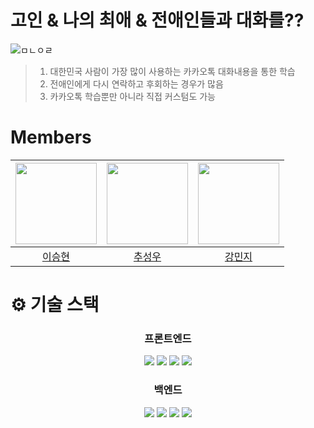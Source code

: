 # 고인 & 나의 최애 & 전애인들과 대화를??

![ㅁㄴㅇㄹ](https://github.com/user-attachments/assets/6dc5bc66-973f-4652-8639-085f688dfbf2)

> 1. 대한민국 사람이 가장 많이 사용하는 카카오톡 대화내용을 통한 학습
> 2. 전애인에게 다시 연락하고 후회하는 경우가 많음
> 3. 카카오톡 학습뿐만 아니라 직접 커스텀도 가능

# Members
|<img src="https://avatars.githubusercontent.com/u/82251632?v=4" width="130"/>|<img src="https://avatars.githubusercontent.com/u/126847458?v=4"  width="130"/>|<img src="https://avatars.githubusercontent.com/u/128370710?v=4"  width="130"/>|
|:-:|:-:|:-:|
|[이승현](https://github.com/jamkris)|[추성우](https://github.com/chooseongwoo)|[강민지](https://github.com/rkdalswl718)|

# ⚙️ 기술 스택

<div align="middle">


### 프론트엔드

<img src="https://img.shields.io/badge/React-61DAFB?style=for-the-badge&logo=react&logoColor=white">
<img src="https://img.shields.io/badge/TypeScript-3178C6?style=for-the-badge&logo=typescript&logoColor=white">
<img src="https://img.shields.io/badge/reactquery-FF4154?style=for-the-badge&logo=react-query&logoColor=white">
<img src="https://img.shields.io/badge/styledcomponents-B956A6?style=for-the-badge&logo=styled-components&logoColor=white">

### 백엔드

<img src="https://img.shields.io/badge/Nodejs-8CC84B?style=for-the-badge&logo=Nodejs&logoColor=white">
<img src="https://img.shields.io/badge/expressjs-002233?style=for-the-badge&logo=expressjs&logoColor=white">
<img src="https://img.shields.io/badge/MySQL-00546B?style=for-the-badge&logo=MySQL&logoColor=white">
<img src="https://img.shields.io/badge/Sequelize-03AFEF?style=for-the-badge&logo=Sequelize&logoColor=white">

